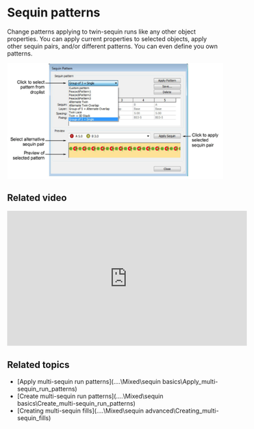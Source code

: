 # Sequin patterns

Change patterns applying to twin-sequin runs like any other object properties. You can apply current properties to selected objects, apply other sequin pairs, and/or different patterns. You can even define you own patterns.

![SequinPatternDropdown.png](assets/SequinPatternDropdown.png)

## Related video

<iframe src="https://www.youtube.com/embed/oVx8J8b4Z8k" frameborder="0" 
		 allow="accelerometer; autoplay; encrypted-media; gyroscope; picture-in-picture" 
		 allowfullscreen="" style="width: 560px; height: 315px;">
<p>&#160;</p>
</iframe>

## Related topics

- [Apply multi-sequin run patterns](..\..\Mixed\sequin basics\Apply_multi-sequin_run_patterns)
- [Create multi-sequin run patterns](..\..\Mixed\sequin basics\Create_multi-sequin_run_patterns)
- [Creating multi-sequin fills](..\..\Mixed\sequin advanced\Creating_multi-sequin_fills)
